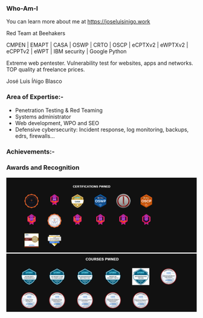 
### Who-Am-I 

You can learn more about me at https://joseluisinigo.work

Red Team at Beehakers

CMPEN | EMAPT | CASA | OSWP | CRTO | OSCP | eCPTXv2 | eWPTXv2 | eCPPTv2 | eWPT | IBM security | Google Python 


Extreme web pentester. Vulnerability test for websites, apps and networks. TOP quality at freelance prices.

José Luis Íñigo Blasco

### Area of Expertise:-
- Penetration Testing & Red Teaming
- Systems administrator
- Web development, WPO and SEO
- Defensive cybersecurity: Incident response, log monitoring, backups, edrs, firewalls...
​


### Achievements:-

### Awards and Recognition


<img src="https://github.com/joseluisinigo/joseluisinigo/blob/main/certificationpowned.png"/>
<img src="https://github.com/joseluisinigo/joseluisinigo/blob/main/coursespowned.png"/>

